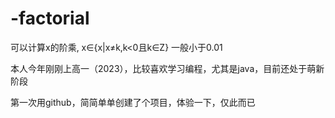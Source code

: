 # -factorial
可以计算x的阶乘, x∈{x|x≠k,k<0且k∈Z}
一般小于0.01

本人今年刚刚上高一（2023），比较喜欢学习编程，尤其是java，目前还处于萌新阶段

第一次用github，简简单单创建了个项目，体验一下，仅此而已
